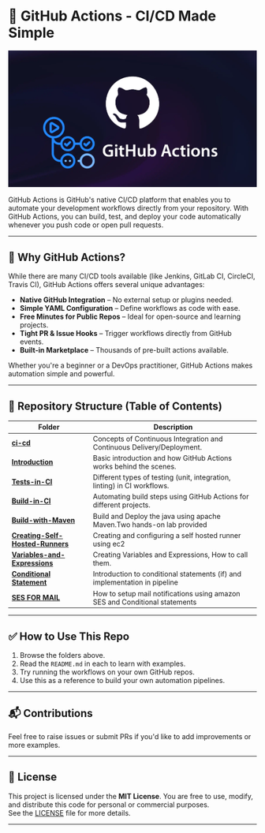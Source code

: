# 🚀 GitHub Actions - CI/CD Made Simple


<img src="https://github.com/bhuvan-raj/Github-Actions/blob/main/githubactions.webp" alt="Banner" />


GitHub Actions is GitHub's native CI/CD platform that enables you to automate your development workflows directly from your repository. With GitHub Actions, you can build, test, and deploy your code automatically whenever you push code or open pull requests.

---

## 🧠 Why GitHub Actions?

While there are many CI/CD tools available (like Jenkins, GitLab CI, CircleCI, Travis CI), GitHub Actions offers several unique advantages:

- **Native GitHub Integration** – No external setup or plugins needed.
- **Simple YAML Configuration** – Define workflows as code with ease.
- **Free Minutes for Public Repos** – Ideal for open-source and learning projects.
- **Tight PR & Issue Hooks** – Trigger workflows directly from GitHub events.
- **Built-in Marketplace** – Thousands of pre-built actions available.

Whether you're a beginner or a DevOps practitioner, GitHub Actions makes automation simple and powerful.

---

## 📁 Repository Structure (Table of Contents)

| Folder | Description |
|--------|-------------|
| [**ci-cd**](./CI-CD/) | Concepts of Continuous Integration and Continuous Delivery/Deployment. |
| [**Introduction**](./GitHub-Actions/) | Basic introduction and how GitHub Actions works behind the scenes. |
| [**Tests-in-CI**](./Tests%20in%20CI/) | Different types of testing (unit, integration, linting) in CI workflows. |
| [**Build-in-CI**](./Build%20in%20CI/) | Automating build steps using GitHub Actions for different projects. |
| [**Build-with-Maven**](./Build%20with%20Maven/) | Build and Deploy the java using apache Maven.Two hands-on lab provided |
| [**Creating-Self-Hosted-Runners**](./Self%20hosted%20Runner/) | Creating and configuring a self hosted runner using ec2 |
| [**Variables-and-Expressions**](./Variables%20and%20Expressions/) | Creating Variables and Expressions, How to call them.|
| [**Conditional Statement**](./Conditional%20Statement(if)/) | Introduction to conditional statements (if) and implementation in pipeline|
| [**SES FOR MAIL**](./AWS%20SES%20Integration/) | How to setup mail notifications using amazon SES and Conditional statements|






---

## ✅ How to Use This Repo

1. Browse the folders above.
2. Read the `README.md` in each to learn with examples.
3. Try running the workflows on your own GitHub repos.
4. Use this as a reference to build your own automation pipelines.

---

## 📬 Contributions

Feel free to raise issues or submit PRs if you'd like to add improvements or more examples. 

---


## 📄 License

This project is licensed under the **MIT License**. You are free to use, modify, and distribute this code for personal or commercial purposes.  
See the [LICENSE](./LICENSE) file for more details.

---





